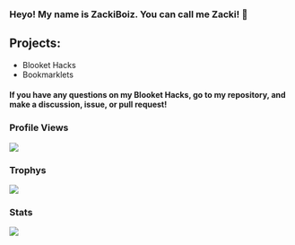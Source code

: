 ### Heyo! My name is ZackiBoiz. You can call me Zacki! 👋

## Projects:
- Blooket Hacks
- Bookmarklets
#### If you have any questions on my Blooket Hacks, go to my repository, and make a discussion, issue, or pull request!

### Profile Views
![](https://komarev.com/ghpvc/?username=ZackiBoiz)

### Trophys
![](https://github-profile-trophy.vercel.app/?username=ZackiBoiz&theme=onedark)

### Stats
![](https://github-readme-streak-stats.herokuapp.com?user=ZackiBoiz&theme=dark&hide_border=true)
